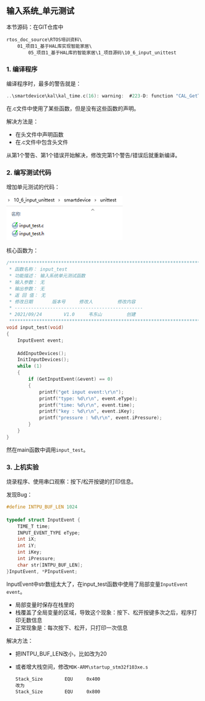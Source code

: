 ## 输入系统_单元测试

本节源码：在GIT仓库中

```shell
rtos_doc_source\RTOS培训资料\
	01_项目1_基于HAL库实现智能家居\
		05_项目1_基于HAL库的智能家居\1_项目源码\10_6_input_unittest
```

### 1. 编译程序

编译程序时，最多的警告就是：

```c
..\smartdevice\kal\kal_time.c(16): warning:  #223-D: function "CAL_GetTime" declared implicitly
```

在.c文件中使用了某些函数，但是没有这些函数的声明。

解决方法是：

* 在头文件中声明函数
* 在.c文件中包含头文件



从第1个警告、第1个错误开始解决，修改完第1个警告/错误后就重新编译。



### 2. 编写测试代码

增加单元测试的代码：

![image-20210926083307966](pic/project1/06_unittest_input.png)

核心函数为：

```c
/**********************************************************************
 * 函数名称： input_test
 * 功能描述： 输入系统单元测试函数
 * 输入参数： 无
 * 输出参数： 无
 * 返 回 值： 无
 * 修改日期       版本号     修改人	      修改内容
 * -----------------------------------------------
 * 2021/09/24	     V1.0	  韦东山	      创建
 ***********************************************************************/
void input_test(void)
{
	InputEvent event;
	
	AddInputDevices();
	InitInputDevices();
	while (1)
	{
		if (GetInputEvent(&event) == 0)
		{
			printf("get input event:\r\n");
			printf("type: %d\r\n", event.eType);
			printf("time: %d\r\n", event.time);
			printf("key : %d\r\n", event.iKey);
			printf("pressure : %d\r\n", event.iPressure);
		} 
	}
}
```



然在main函数中调用`input_test`。



### 3. 上机实验

烧录程序、使用串口观察：按下/松开按键的打印信息。

发现Bug：

```c
#define INTPU_BUF_LEN 1024

typedef struct InputEvent {
	TIME_T time;
	INPUT_EVENT_TYPE eType;
	int iX;
	int iY;
	int iKey;
	int iPressure;
	char str[INTPU_BUF_LEN];
}InputEvent, *PInputEvent;
```

InputEvent中str数组太大了，在input_test函数中使用了局部变量`InputEvent event`。

* 局部变量时保存在栈里的
* 栈覆盖了全局变量的区域，导致这个现象：按下、松开按键多次之后，程序打印无数信息
* 正常现象是：每次按下、松开，只打印一次信息



解决方法：

* 把INTPU_BUF_LEN改小，比如改为20

* 或者增大栈空间，修改`MDK-ARM\startup_stm32f103xe.s`

  ```shell
  Stack_Size		EQU     0x400
  改为
  Stack_Size		EQU     0x800
  ```









